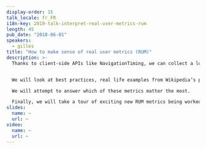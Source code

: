 ```yaml
---
display-order: 15
talk_locale: fr_FR
i18n-key: 2019-talk-interpret-real-user-metrics-rum
length: 45
pub_date: "2018-06-01"
speakers:
  - gilles
title: "How to make sense of real user metrics (RUM)"
description: >-
  Thanks to client-side APIs like NavigationTiming, we can collect a lot of information about the real performance experienced by users. However, the organic nature of this data introduces many pitfalls when it comes to interpreting them. 


  We will look at best practices, real life examples from Wikipedia’s production traffic and recent research we’ve done on this subject. 

  We will attempt to answer which of these metrics matter the most. 

  Finally, we will take a tour of exciting new RUM metrics being worked on at the W3C Web Performance working group and share our experience testing them on Wikipedia with Google Origin Trials.
slides:
  name: ~
  url: ~
video:
  name: ~
  url: ~
---
```


